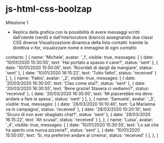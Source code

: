# js-html-css-boolzap


Milestone 1

* Replica della grafica con la possibilità di avere messaggi scritti dall’utente (verdi) e dall’interlocutore (bianco) assegnando due classi CSS diverse
Visualizzazione dinamica della lista contatti: tramite la direttiva v-for, visualizzare nome e immagine di ogni contatto


contacts: [
	{
		name: 'Michele',
		avatar: '_1',
		visible: true,
		messages: [
			{
				date: '10/01/2020 15:30:55',
				text: 'Hai portato a spasso il cane?',
				status: 'sent'
			},
			{
				date: '10/01/2020 15:50:00',
				text: 'Ricordati di dargli da mangiare',
				status: 'sent'
			},
			{
				date: '10/01/2020 16:15:22',
				text: 'Tutto fatto!',
				status: 'received'
			}
		],
	},
	{
		name: 'Fabio',
		avatar: '_2',
		visible: true,
		messages: [
			{
				date: '20/03/2020 16:30:00',
				text: 'Ciao come stai?',
				status: 'sent'
			},
			{
				date: '20/03/2020 16:30:55',
				text: 'Bene grazie! Stasera ci vediamo?',
				status: 'received'
			},
			{
				date: '20/03/2020 16:35:00',
				text: 'Mi piacerebbe ma devo andare a fare la spesa.',
				status: 'sent'
			}
		],
	},
	{
		name: 'Samuele',
		avatar: '_3',
		visible: true,
		messages: [
			{
				date: '28/03/2020 10:10:40',
				text: 'La Marianna va in campagna',
				status: 'received'
			},
			{
				date: '28/03/2020 10:20:10',
				text: 'Sicuro di non aver sbagliato chat?',
				status: 'sent'
			},
			{
				date: '28/03/2020 16:15:22',
				text: 'Ah scusa!',
				status: 'received'
			}
		],
	},
	{
		name: 'Luisa',
		avatar: '_4',
		visible: true,
		messages: [
			{
				date: '10/01/2020 15:30:55',
				text: 'Lo sai che ha aperto una nuova pizzeria?',
				status: 'sent'
			},
			{
				date: '10/01/2020 15:50:00',
				text: 'Si, ma preferirei andare al cinema',
				status: 'received'
			}
		],
	},
]
